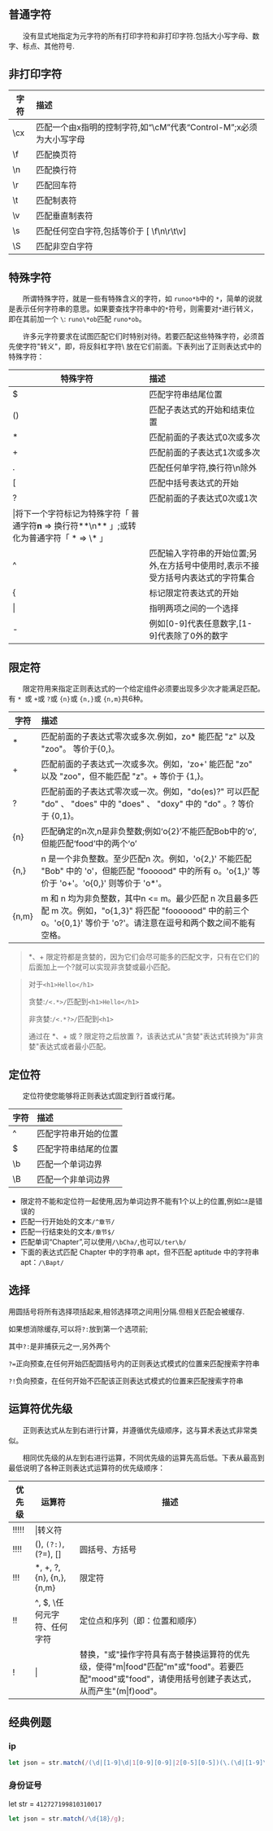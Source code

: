 
## 普通字符
&emsp;&emsp;没有显式地指定为元字符的所有打印字符和非打印字符.包括大小写字母、数字、标点、其他符号.
## 非打印字符
|字符|描述|
|-|:-|
|\cx|匹配一个由x指明的控制字符,如“\cM”代表“Control-M”;x必须为大小写字母|
|\f|匹配换页符|
|\n|匹配换行符|
|\r|匹配回车符|
|\t|匹配制表符|
|\v|匹配垂直制表符|
|\s|匹配任何空白字符,包括等价于 [ \f\n\r\t\v]|
|\S|匹配非空白字符|

## 特殊字符

&emsp;&emsp;所谓特殊字符，就是一些有特殊含义的字符，如 ```runoo*b```中的 ```*```，简单的说就是表示任何字符串的意思。如果要查找字符串中的```*```符号，则需要对```*```进行转义，即在其前加一个 ```\```: ```runo\*ob```匹配 ```runo*ob```。

&emsp;&emsp;许多元字符要求在试图匹配它们时特别对待。若要匹配这些特殊字符，必须首先使字符"转义"，即，将反斜杠字符\ 放在它们前面。下表列出了正则表达式中的特殊字符：


|特殊字符|描述|
|---------|:----|
|$|匹配字符串结尾位置|
|()|匹配子表达式的开始和结束位置|
|*|匹配前面的子表达式0次或多次|
|+|匹配前面的子表达式1次或多次|
|.|匹配任何单字符,换行符\n除外|
|[|匹配中括号表达式的开始|
|?|匹配前面的子表达式0次或1次|
|\\|将下一个字符标记为特殊字符「 普通字符**n** => 换行符**\n** 」;或转化为普通字符「 * => \\* 」|
|^|匹配输入字符串的开始位置;另外,在方括号中使用时,表示不接受方括号内表达式的字符集合|
|{|标记限定符表达式的开始|
|\||指明两项之间的一个选择|
|-|例如[0-9]代表任意数字,[1-9]代表除了0外的数字|

## 限定符
&emsp;&emsp;限定符用来指定正则表达式的一个给定组件必须要出现多少次才能满足匹配。有 ```* ```或 ```+```或 ```?```或 ```{n}```或 ```{n,}```或 ```{n,m}```共6种。

|字符|描述|
|-|:-|
|* |匹配前面的子表达式零次或多次.例如，zo* 能匹配 "z" 以及 "zoo"。 等价于{0,}。|
|+|匹配前面的子表达式一次或多次。例如，'zo+' 能匹配 "zo" 以及 "zoo"，但不能匹配 "z"。+ 等价于 {1,}。|
|?|匹配前面的子表达式零次或一次。例如，"do(es)?" 可以匹配 "do" 、 "does" 中的 "does" 、 "doxy" 中的 "do" 。? 等价于 {0,1}。|
| {n} |匹配确定的n次,n是非负整数;例如‘o{2}’不能匹配Bob中的‘o’,但能匹配‘food’中的两个‘o’|
|{n,}|n 是一个非负整数。至少匹配n 次。例如，'o{2,}' 不能匹配 "Bob" 中的 'o'，但能匹配 "foooood" 中的所有 o。'o{1,}' 等价于 'o+'。'o{0,}' 则等价于 'o*'。|
|{n,m}|m 和 n 均为非负整数，其中n <= m。最少匹配 n 次且最多匹配 m 次。例如，"o{1,3}" 将匹配 "fooooood" 中的前三个 o。'o{0,1}' 等价于 'o?'。请注意在逗号和两个数之间不能有空格。|

> *、+ 限定符都是贪婪的，因为它们会尽可能多的匹配文字，只有在它们的后面加上一个?就可以实现非贪婪或最小匹配。

> 对于```<h1>Hello</h1>```
> 
> 贪婪:```/<.*>/```匹配到```<h1>Hello</h1>```
> 
> 非贪婪:```/<.*?>/```匹配到```<h1>```
> 
> 通过在 *、+ 或 ? 限定符之后放置 ?，该表达式从"贪婪"表达式转换为"非贪婪"表达式或者最小匹配。

## 定位符
&emsp;&emsp;定位符使您能够将正则表达式固定到行首或行尾。

|字符|描述|
|-|:-|
|^|匹配字符串开始的位置|
|$|匹配字符串结尾的位置|
|\b|匹配一个单词边界|
|\B|匹配一个非单词边界|

- 限定符不能和定位符一起使用,因为单词边界不能有1个以上的位置,例如~~`^*`~~是错误的
- 匹配一行开始处的文本```/^章节/```
- 匹配一行结束处的文本```/章节$/```
- 匹配单词“Chapter”,可以使用```/\bCha/```,也可以```/ter\b/```
- 下面的表达式匹配 Chapter 中的字符串 apt，但不匹配 aptitude 中的字符串 apt：```/\Bapt/```

## 选择
用圆括号将所有选择项括起来,相邻选择项之间用|分隔.但相关匹配会被缓存.

如果想消除缓存,可以将```?:```放到第一个选项前;

其中```?:```是非捕获元之一,另外两个

```?=```正向预查,在任何开始匹配圆括号内的正则表达式模式的位置来匹配搜索字符串

```?!```负向预查，在任何开始不匹配该正则表达式模式的位置来匹配搜索字符串

## 运算符优先级
&emsp;&emsp;正则表达式从左到右进行计算，并遵循优先级顺序，这与算术表达式非常类似。

&emsp;&emsp;相同优先级的从左到右进行运算，不同优先级的运算先高后低。下表从最高到最低说明了各种正则表达式运算符的优先级顺序：

|优先级|运算符|描述|
|-|-|-|
|!!!!!|\\|转义符|
|!!!!|(), ```(?:)```, (?=), []|圆括号、方括号|
|!!!|*, +, ?, {n}, {n,}, {n,m}	|限定符|
|!!|^, $, \任何元字符、任何字符	|定位点和序列（即：位置和顺序）|
|!|\||替换，"或"操作字符具有高于替换运算符的优先级，使得"m\|food"匹配"m"或"food"。若要匹配"mood"或"food"，请使用括号创建子表达式，从而产生"(m\|f)ood"。|

## 经典例题

### ip

```javascript
let json = str.match(/(\d|[1-9]\d|1[0-9][0-9]|2[0-5][0-5])(\.(\d|[1-9]\d|1[0-9][0-9]|2[0-5][0-5])){3}/g);
```
### 身份证号

let str = `412727199810310017`
```javascript
let json = str.match(/\d{18}/g);
```
